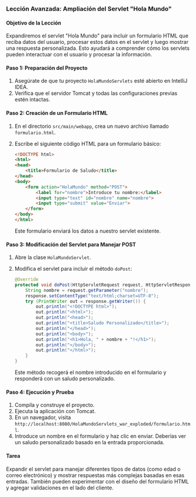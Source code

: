 ### Lección Avanzada: Ampliación del Servlet "Hola Mundo"

#### Objetivo de la Lección
Expandiremos el servlet "Hola Mundo" para incluir un formulario HTML que reciba datos del usuario, procesar estos datos en el servlet y luego mostrar una respuesta personalizada. Esto ayudará a comprender cómo los servlets pueden interactuar con el usuario y procesar la información.

#### Paso 1: Preparación del Proyecto

1. Asegúrate de que tu proyecto `HolaMundoServlets` esté abierto en IntelliJ IDEA.
2. Verifica que el servidor Tomcat y todas las configuraciones previas estén intactas.

#### Paso 2: Creación de un Formulario HTML

1. En el directorio `src/main/webapp`, crea un nuevo archivo llamado `formulario.html`.
2. Escribe el siguiente código HTML para un formulario básico:

   ```html
   <!DOCTYPE html>
   <html>
   <head>
       <title>Formulario de Saludo</title>
   </head>
   <body>
       <form action="HolaMundo" method="POST">
           <label for="nombre">Introduce tu nombre:</label>
           <input type="text" id="nombre" name="nombre">
           <input type="submit" value="Enviar">
       </form>
   </body>
   </html>
   ```

   Este formulario enviará los datos a nuestro servlet existente.

#### Paso 3: Modificación del Servlet para Manejar POST

1. Abre la clase `HolaMundoServlet`.
2. Modifica el servlet para incluir el método `doPost`:

   ```java
   @Override
   protected void doPost(HttpServletRequest request, HttpServletResponse response) throws ServletException, IOException {
       String nombre = request.getParameter("nombre");
       response.setContentType("text/html;charset=UTF-8");
       try (PrintWriter out = response.getWriter()) {
           out.println("<!DOCTYPE html>");
           out.println("<html>");
           out.println("<head>");
           out.println("<title>Saludo Personalizado</title>");
           out.println("</head>");
           out.println("<body>");
           out.println("<h1>Hola, " + nombre + "!</h1>");
           out.println("</body>");
           out.println("</html>");
       }
   }
   ```

   Este método recogerá el nombre introducido en el formulario y responderá con un saludo personalizado.

#### Paso 4: Ejecución y Prueba

1. Compila y construye el proyecto.
2. Ejecuta la aplicación con Tomcat.
3. En un navegador, visita `http://localhost:8080/HolaMundoServlets_war_exploded/formulario.html`.
4. Introduce un nombre en el formulario y haz clic en enviar. Deberías ver un saludo personalizado basado en la entrada proporcionada.

#### Tarea

Expandir el servlet para manejar diferentes tipos de datos (como edad o correo electrónico) y mostrar respuestas más complejas basadas en esas entradas. También pueden experimentar con el diseño del formulario HTML y agregar validaciones en el lado del cliente.
